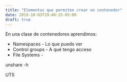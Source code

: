 ```yaml
---
title: "Elementos que permiten crear un contenedor"
date: 2019-10-03T19:40:15-05:00
draft: true
---
```


En una clase de contenedores aprendimos:

- Namespaces - Lo que puedo ver
- Control groups - A qué tengo acceso
- File Systems -

unshare -h

UTS